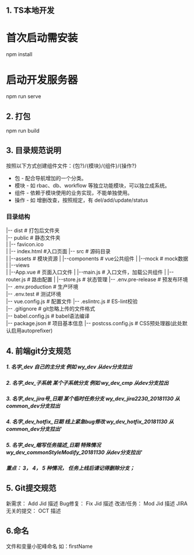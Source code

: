 ## 1. TS本地开发
# 首次启动需安装
npm install

# 启动开发服务器
npm run serve 

## 2. 打包
npm run build 

## 3. 目录规范说明

按照以下方式创建组件文件：{包?}/{模块}/{组件}/{操作?}
- 包 -   配合导航增加的一个分类。
- 模块 - 如 rbac、db、workflow 等独立功能模块，可以独立成系统。
- 组件 - 依赖于模块使用的业务实现，不能单独使用。
- 操作 - 如 增删改查，按照规定，有 del/add/update/status


### 目录结构
|-- dist                                     # 打包后文件夹            
|-- public                                   # 静态文件夹                                   
|   |-- favicon.ico                
|   |-- index.html                           #入口页面
|-- src                                      # 源码目录         
|   |--assets                                # 模块资源
|   |--components                            # vue公共组件
|   |--mock                                  # mock数据
|   |--views                         
|   |--App.vue                               # 页面入口文件
|   |--main.js                               # 入口文件，加载公共组件
|   |--router.js                             # 路由配置
|   |--store.js                              # 状态管理
|-- .env.pre-release                         # 预发布环境    
|-- .env.production                          # 生产环境       
|-- .env.test                                # 测试环境  
|-- vue.config.js                            # 配置文件 
|-- .eslintrc.js                             # ES-lint校验                   
|-- .gitignore                               # git忽略上传的文件格式   
|-- babel.config.js                          # babel语法编译                        
|-- package.json                             # 项目基本信息 
|-- postcss.config.js                        # CSS预处理器(此处默认启用autoprefixer)
## 4. 前端git分支规范

##### 1. 名字_dev  自己的主分支 例如 wy_dev  从dev分支拉出

#####  2. 名字_dev_子系统  某个子系统分支 例如 wy_dev_cmp 从dev分支拉出

#####  3. 名字_dev_jira号_日期  某个临时任务分支  wy_dev_jira2230_20181130  从common_dev分支拉出

#####  4. 名字_dev_hotfix_日期  线上紧急bug修改  wy_dev_hotfix_20181130  从common_dev分支拉出'

#####  5. 名字_dev_缩写任务描述_日期  特殊情况  wy_dev_commonStyleModify_20181130  从dev分支拉出'

#####  重点： 3， 4， 5 种情况， 任务上线后请记得删除分支；

## 5. Git提交规范

新需求： Add Jid 描述
Bug修复： Fix Jid 描述
改进/任务： Mod Jid 描述
JIRA无关的提交： OCT 描述

## 6.命名

文件和变量小驼峰命名 如：firstName 